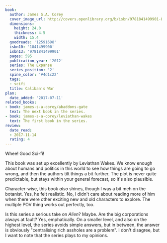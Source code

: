```yaml
---
book:
  author: James S.A. Corey
  cover_image_url: http://covers.openlibrary.org/b/isbn/9781841499901-L.jpg
  dimensions:
    height: 24.0
    thickness: 4.5
    width: 15.4
  goodreads: '12591698'
  isbn10: '1841499900'
  isbn13: '9781841499901'
  pages: 595
  publication_year: '2012'
  series: The Expanse
  series_position: '2'
  spine_color: '#4d1c22'
  tags:
  - scifi
  title: Caliban's War
plan:
  date_added: '2017-07-11'
related_books:
- book: james-s-a-corey/abaddons-gate
  text: The next book in the series.
- book: james-s-a-corey/leviathan-wakes
  text: The first book in the series.
review:
  date_read:
  - 2017-11-14
  rating: 4
---
```


Whee! Good Sci-fi!

This book was set up excellently by Leviathan Wakes. We know enough about humans and politics in this world to see how
things are going to go wrong, and then the authors tilt things a bit further. The plot is never quite predictable,
but stays within your general forecast, so it's also plausible.

Character-wise, this book *also* shines, though I was a bit meh on the botanist. Yes, he felt realistic. No, I didn't
care about reading more of him when there were other exciting new and old characters to explore. The multiple POV thing
works out perfectly, too.

Is this series a serious take on *Alien*? Maybe. Are the big corporations always at fault? Yes, emphatically. On a
smaller level, and also on the highest level, the series avoids simple answers, but in between, the answer is obviously
"centralising rich assholes are a problem". I don't disagree, but I want to note that the series plays to my opinions.
